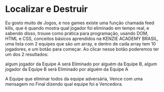 # Localizar e Destruir

Eu gosto muito de Jogos, e nos games existe uma função chamada feed kills, que é quando mostra qual jogador foi eliminado em tempo real, e sabendo disso, trouxe como 
prática para programação, usando DOM, HTML e CSS, conceitos básicos aprendidos na KENZIE ACADEMY BRASIL, uma lista com 2 equipes que são um array, e dentro de cada array
tem 10 jogadores, e um botão para começar. Ao clicar nesse botão poderemos ter um dos 2 resultados:

algum jogador da Equipe A será Eliminado por alguém da Equipe B,
algum jogador da Equipe B será Eliminado por alguém da Equipe A

A Equipe que eliminar todos da equipe adversária, Vence com uma mensagem no Final dizendo qual equipe foi a Vencedora.

